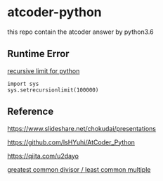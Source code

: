 # atcoder-python
this repo contain the atcoder answer by python3.6


## Runtime Error

[recursive limit for python](https://qiita.com/drken/items/e77685614f3c6bf86f44)
```
import sys
sys.setrecursionlimit(100000)
```

## Reference
https://www.slideshare.net/chokudai/presentations

https://github.com/IsHYuhi/AtCoder_Python

https://qiita.com/u2dayo


[greatest common divisor / least common multiple](https://ictsr4.com/py/m0150.html)